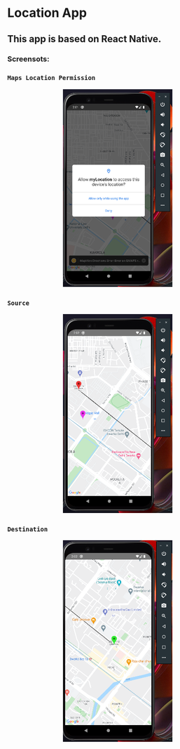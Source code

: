 # Location App
## This app is based on React Native.

### Screensots:

### ``` Maps Location Permission ```
<div align="center">
  <img src="screenshots/maps.png" width="250">
  </div>

### ``` Source ```
<div align="center">
  <img src="screenshots/source.png" width="250">
  </div>
  
### ``` Destination ```
<div align="center"> 
  <img src="screenshots/destination.png" width="250">
  </div>
